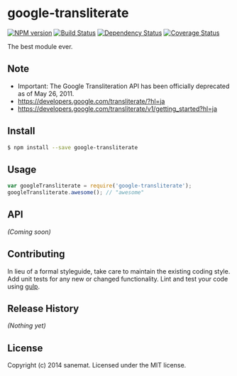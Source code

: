# google-transliterate
[![NPM version][npm-image]][npm-url] [![Build Status][travis-image]][travis-url] [![Dependency Status][daviddm-url]][daviddm-image] [![Coverage Status][coveralls-image]][coveralls-url]

The best module ever.

## Note
  - Important: The Google Transliteration API has been officially deprecated as of May 26, 2011.
  - https://developers.google.com/transliterate/?hl=ja
  - https://developers.google.com/transliterate/v1/getting_started?hl=ja

## Install

```bash
$ npm install --save google-transliterate
```


## Usage

```javascript
var googleTransliterate = require('google-transliterate');
googleTransliterate.awesome(); // "awesome"
```

## API

_(Coming soon)_


## Contributing

In lieu of a formal styleguide, take care to maintain the existing coding style. Add unit tests for any new or changed functionality. Lint and test your code using [gulp](http://gulpjs.com/).


## Release History

_(Nothing yet)_


## License

Copyright (c) 2014 sanemat. Licensed under the MIT license.



[npm-url]: https://npmjs.org/package/google-transliterate
[npm-image]: https://badge.fury.io/js/google-transliterate.svg
[travis-url]: https://travis-ci.org/sanemat/node-google-transliterate
[travis-image]: https://travis-ci.org/sanemat/node-google-transliterate.svg?branch=master
[daviddm-url]: https://david-dm.org/sanemat/node-google-transliterate.svg?theme=shields.io
[daviddm-image]: https://david-dm.org/sanemat/node-google-transliterate
[coveralls-url]: https://coveralls.io/r/sanemat/node-google-transliterate
[coveralls-image]: https://coveralls.io/repos/sanemat/node-google-transliterate/badge.png

